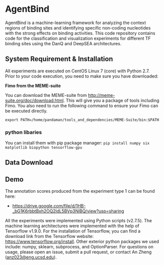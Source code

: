 # AgentBind #

AgentBind is a machine-learning framework for analyzing the context regions of binding sites and identifying specific non-coding nucleotides with the strong effects on binding activities. This code repository contains code for the classification and visualization experiments for different TF binding sites using the DanQ and DeepSEA architectures.

## System Requirement & Installation ##
All experiments are executed on CentOS Linux 7 (core) with Python 2.7. Prior to your code execution, you need to make sure you have downloaded:

**Fimo from the MEME-suite**

You can download the MEME-suite from http://meme-suite.org/doc/download.html. This will give you a package of tools including Fimo. You also need to run the following command to ensure your Fimo can be executed directly.

`export PATH=/home/pandaman/tools_and_dependencies/MEME-Suite/bin:$PATH`

### python libaries ###
You can install them with pip package manager:
`pip install numpy six matplotlib biopython tensorflow-gpu`

## Data Download ##

## Demo ##


The annotation scores produced from the experiment type 1 can be found here:
* https://drive.google.com/file/d/1HB-_bG1K6rbbtBxh2OQ2ldL5BVp3NlBQ/view?usp=sharing

All the experiments were implemented using Python scripts (v2.7.5). The machine learning architectures were implemented with the help of Tensorflow v1.9.0. For the installation of Tensorflow, you can find a download link from the Tensorflow website: https://www.tensorflow.org/install. Other exterior python packages we used include: numpy, sklearn, subprocess, and OptionParser. For questions on usage, please open an issue, submit a pull request, or contact An Zheng (anz023@eng.ucsd.edu).
